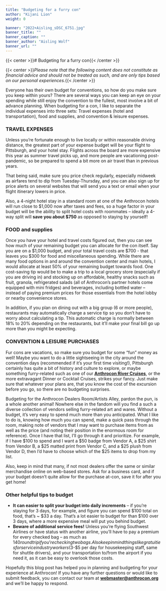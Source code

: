 ```yaml
---
title: "Budgeting for a furry con"
author: "Kijani Lion"
weight: 0

banner: "2022+Aisling_sDSC_6751.jpg"
banner_title: ""
banner_caption: ""
banner_author: "Aisling Wolf"
banner_url: ""
---
```


{{< center >}}# Budgeting for a furry con{{< /center >}}

{{< center >}}*Please note that the following content does not constitute as financial advice and should not be treated as such, and are only tips based on our personal experiences.*{{< /center >}}

Everyone has their own budget for conventions, so how do you make sure you keep within yours? There are several ways you can keep an eye on your spending while still enjoy the convention to the fullest, most involve a bit of advance planning. When budgeting for a con, I like to separate the individual expenses into three sets: Travel expenses (hotel and transportation), food and supplies, and convention & leisure expenses.

### **TRAVEL EXPENSES**

Unless you’re fortunate enough to live locally or within reasonable driving distance, the greatest part of your expense budget will be your flight to Pittsburgh, and your hotel stay. Flights across the board are more expensive this year as summer travel picks up, and more people are vacationing post-pandemic, so be prepared to spend a bit more on air travel than in previous years.

That being said, make sure you price check regularly, especially midweek as airfares tend to dip from Tuesday-Thursday, and you can also sign up for price alerts on several websites that will send you a text or email when your flight itinerary lowers in price.

Also, a 4-night hotel stay in a standard room at one of the Anthrocon hotels will run close to $1,000 now after taxes and fees, so a huge factor in your budget will be the ability to split hotel costs with roommates – ideally a 4-way split will **save you about $750** as opposed to staying by yourself!

### **FOOD and supplies**

Once you have your hotel and travel costs figured out, then you can see how much of your remaining budget you can allocate for the con itself. Say you are on a $1,000 budget, and your total travel costs are $700 - that leaves you $300 for food and miscellaneous spending. While there are many food options in and around the convention center and main hotels, I would allocate at least 50% of your remaining budget towards food. One cost-saving tip would be to make a trip to a local grocery store (especially if you are driving in) and stocking up on affordable, healthy snacks such as fruit, granola, refrigerated salads (all of Anthrocon’s partner hotels come equipped with mini fridges) and beverages, including bottled water – instead of paying premium prices for those essentials from the hotel lobby or nearby convenience stores.

In addition, if you plan on dining out with a big group (6 or more people), restaurants may automatically charge a service tip so you don’t have to worry about calculating a tip. This automatic charge is normally between 18% to 20% depending on the restaurants, but it’ll make your final bill go up more than you might be expecting.

### **CONVENTION & LEISURE PURCHASES**

Fur cons are vacations, so make sure you budget for some “fun” money as well! Maybe you want to do a little sightseeing in the city around the convention days (recommended if it’s your first time visiting!), Pittsburgh certainly has quite a bit of history and culture to explore, or maybe something furry-related such as one of our [**Anthrocon River Cruises**](https://www.anthrocon.org/anthrocon-river-cruises), or the more extravagant Dinner or Cocktail Cruises, strikes your fancy. Just make sure that whatever your plans are, that you know the cost of the excursion before you go, so there are no budgeting surprises.

Budgeting for the Anthrocon Dealers Room/Artists Alley, pardon the pun, is a whole another animal! Nowhere else in the fandom will you find a such a diverse collection of vendors selling furry-related art and wares. Without a budget, it’s very easy to spend much more than you anticipated. What I like to do is, knowing how much you can spend, make a quick pass through the room, making note of vendors that I may want to purchase items from as well as the price (and noting their position in the enormous room for reference). Once I have that list, I’ll go through it and prioritize. For example, if I have $100 to spend and I want a $50 badge from Vendor A, a $25 shirt from Vendor B, a $25 matted print from Vendor C, and a $25 plush from Vendor D, then I’d have to choose which of the $25 items to drop from my list.

Also, keep in mind that many, if not most dealers offer the same or similar merchandise online on web-based stores. Ask for a business card, and if your budget doesn’t quite allow for the purchase at-con, save it for after you get home!

### **Other helpful tips to budget**

- **It can easier to split your budget into daily increments** – if you’re staying for 3 days, for example, and figure you can spend $100 total on food, that’s ~ $33 a day. That’s a lot easier to budget for than $100 over 3 days, where a more expensive meal will put you behind budget.
- **Beware of additional service fees!** Unless you’re flying Southwest Airlines or have status with another airline, you’ll have to pay a premium for every checked bag – as much as $140 round trip if you’re checking two bags. Also keep in mind things like gratuities for service industry workers ($3-$5 per day for housekeeping staff, same for shuttle drivers), and your transportation to/from the airport if you need it, as it can be easy to overlook those costs.

Hopefully this blog post has helped you in planning and budgeting for your experience at Anthrocon! If you have any further questions or would like to submit feedback, you can contact our team at [**webmaster@anthrocon.org**](mailto:webmaster@anthrocon.org) and we’ll be happy to respond.
